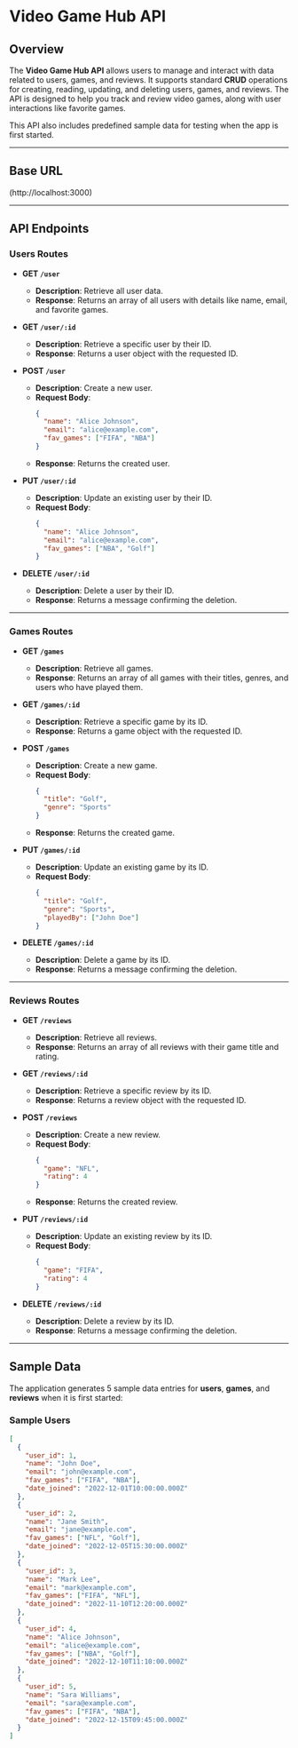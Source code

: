 # Video Game Hub API

## Overview

The **Video Game Hub API** allows users to manage and interact with data related to users, games, and reviews. It supports standard **CRUD** operations for creating, reading, updating, and deleting users, games, and reviews. The API is designed to help you track and review video games, along with user interactions like favorite games.

This API also includes predefined sample data for testing when the app is first started.

---

## Base URL

(http://localhost:3000)

---

## API Endpoints

### Users Routes

- **GET `/user`**

  - **Description**: Retrieve all user data.
  - **Response**: Returns an array of all users with details like name, email, and favorite games.

- **GET `/user/:id`**

  - **Description**: Retrieve a specific user by their ID.
  - **Response**: Returns a user object with the requested ID.

- **POST `/user`**

  - **Description**: Create a new user.
  - **Request Body**:
    ```json
    {
      "name": "Alice Johnson",
      "email": "alice@example.com",
      "fav_games": ["FIFA", "NBA"]
    }
    ```
  - **Response**: Returns the created user.

- **PUT `/user/:id`**

  - **Description**: Update an existing user by their ID.
  - **Request Body**:
    ```json
    {
      "name": "Alice Johnson",
      "email": "alice@example.com",
      "fav_games": ["NBA", "Golf"]
    }
    ```

- **DELETE `/user/:id`**
  - **Description**: Delete a user by their ID.
  - **Response**: Returns a message confirming the deletion.

---

### Games Routes

- **GET `/games`**

  - **Description**: Retrieve all games.
  - **Response**: Returns an array of all games with their titles, genres, and users who have played them.

- **GET `/games/:id`**

  - **Description**: Retrieve a specific game by its ID.
  - **Response**: Returns a game object with the requested ID.

- **POST `/games`**

  - **Description**: Create a new game.
  - **Request Body**:
    ```json
    {
      "title": "Golf",
      "genre": "Sports"
    }
    ```
  - **Response**: Returns the created game.

- **PUT `/games/:id`**

  - **Description**: Update an existing game by its ID.
  - **Request Body**:
    ```json
    {
      "title": "Golf",
      "genre": "Sports",
      "playedBy": ["John Doe"]
    }
    ```

- **DELETE `/games/:id`**
  - **Description**: Delete a game by its ID.
  - **Response**: Returns a message confirming the deletion.

---

### Reviews Routes

- **GET `/reviews`**

  - **Description**: Retrieve all reviews.
  - **Response**: Returns an array of all reviews with their game title and rating.

- **GET `/reviews/:id`**

  - **Description**: Retrieve a specific review by its ID.
  - **Response**: Returns a review object with the requested ID.

- **POST `/reviews`**

  - **Description**: Create a new review.
  - **Request Body**:
    ```json
    {
      "game": "NFL",
      "rating": 4
    }
    ```
  - **Response**: Returns the created review.

- **PUT `/reviews/:id`**

  - **Description**: Update an existing review by its ID.
  - **Request Body**:
    ```json
    {
      "game": "FIFA",
      "rating": 4
    }
    ```

- **DELETE `/reviews/:id`**
  - **Description**: Delete a review by its ID.
  - **Response**: Returns a message confirming the deletion.

---

## Sample Data

The application generates 5 sample data entries for **users**, **games**, and **reviews** when it is first started:

### Sample Users

```json
[
  {
    "user_id": 1,
    "name": "John Doe",
    "email": "john@example.com",
    "fav_games": ["FIFA", "NBA"],
    "date_joined": "2022-12-01T10:00:00.000Z"
  },
  {
    "user_id": 2,
    "name": "Jane Smith",
    "email": "jane@example.com",
    "fav_games": ["NFL", "Golf"],
    "date_joined": "2022-12-05T15:30:00.000Z"
  },
  {
    "user_id": 3,
    "name": "Mark Lee",
    "email": "mark@example.com",
    "fav_games": ["FIFA", "NFL"],
    "date_joined": "2022-11-10T12:20:00.000Z"
  },
  {
    "user_id": 4,
    "name": "Alice Johnson",
    "email": "alice@example.com",
    "fav_games": ["NBA", "Golf"],
    "date_joined": "2022-12-10T11:10:00.000Z"
  },
  {
    "user_id": 5,
    "name": "Sara Williams",
    "email": "sara@example.com",
    "fav_games": ["FIFA", "NBA"],
    "date_joined": "2022-12-15T09:45:00.000Z"
  }
]
```
